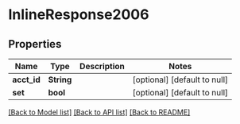 # InlineResponse2006

## Properties
Name | Type | Description | Notes
------------ | ------------- | ------------- | -------------
**acct_id** | **String** |  | [optional] [default to null]
**set** | **bool** |  | [optional] [default to null]

[[Back to Model list]](../README.md#documentation-for-models) [[Back to API list]](../README.md#documentation-for-api-endpoints) [[Back to README]](../README.md)


